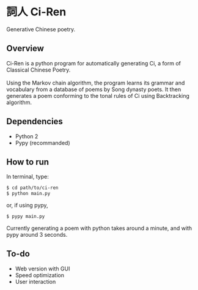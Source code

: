 # 詞人 Ci-Ren
Generative Chinese poetry.


## Overview
Ci-Ren is a python program for automatically generating Ci, a form of Classical Chinese Poetry.<br><br>
Using the Markov chain algorithm, the program learns its grammar and vocabulary from a database of poems by Song dynasty poets. It then generates a poem conforming to the tonal rules of Ci using Backtracking algorithm.


## Dependencies
- Python 2
- Pypy (recommanded)


## How to run
In terminal, type:
```bash
$ cd path/to/ci-ren
$ python main.py
```
or, if using pypy,
```bash
$ pypy main.py
```
Currently generating a poem with python takes around a minute, and with pypy around 3 seconds.


## To-do
- Web version with GUI
- Speed optimization
- User interaction
